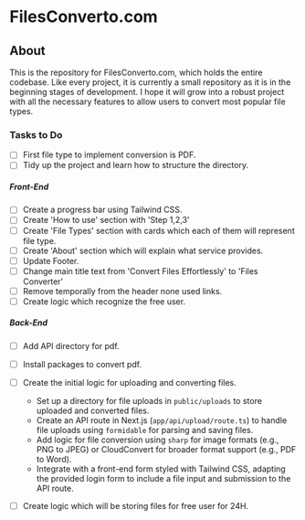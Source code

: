 # FilesConverto.com

## About

This is the repository for FilesConverto.com, which holds the entire codebase. Like every project, it is currently a small repository as it is in the beginning stages of development. I hope it will grow into a robust project with all the necessary features to allow users to convert most popular file types.

### Tasks to Do

- [ ] First file type to implement conversion is PDF.
- [ ] Tidy up the project and learn how to structure the directory.

##### Front-End

- [ ] Create a progress bar using Tailwind CSS.
- [ ] Create 'How to use' section with 'Step 1,2,3'
- [ ] Create 'File Types' section with cards which each of them will represent file type.
- [ ] Create 'About' section which will explain what service provides.
- [ ] Update Footer.
- [ ] Change main title text from 'Convert Files Effortlessly' to 'Files Converter'
- [ ] Remove temporally from the header none used links.
- [ ] Create logic which recognize the free user.

##### Back-End

- [ ] Add API directory for pdf.
- [ ] Install packages to convert pdf.
- [ ] Create the initial logic for uploading and converting files.
  - Set up a directory for file uploads in `public/uploads` to store uploaded and converted files.
  - Create an API route in Next.js (`app/api/upload/route.ts`) to handle file uploads using `formidable` for parsing and saving files.
  - Add logic for file conversion using `sharp` for image formats (e.g., PNG to JPEG) or CloudConvert for broader format support (e.g., PDF to Word).
  - Integrate with a front-end form styled with Tailwind CSS, adapting the provided login form to include a file input and submission to the API route.

- [ ] Create logic which will be storing files for free user for 24H.
